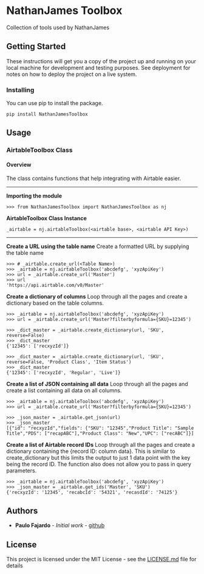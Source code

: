 
# NathanJames Toolbox

Collection of tools used by NathanJames

## Getting Started

These instructions will get you a copy of the project up and running on your local machine for development and testing purposes. See deployment for notes on how to deploy the project on a live system.

### Installing

You can use pip to install the package.

```
pip install NathanJamesToolbox
```

## Usage

### AirtableToolbox Class
#### Overview
The class contains functions that help integrating with Airtable easier.

---

**Importing the module**

	>>> from NathanJamesToolbox import NathanJamesToolbox as nj

**AirtableToolbox Class Instance**

	_airtable = nj.airtableToolbox(<airtable base>, <airtable API Key>)
---
**Create a URL using the table name**
Create a formatted URL by supplying the table name

	>>> # _airtable.create_url(<Table Name>)
	>>> _airtable = nj.airtableToolbox('abcdefg', 'xyzApiKey')
	>>> url = _airtable.create_url('Master')
	>>> url
	'https://api.airtable.com/v0/Master'

**Create a dictionary of columns**
Loop through all the pages and create a dictionary based on the table columns.

	>>> _airtable = nj.airtableToolbox('abcdefg', 'xyzApiKey')
	>>> url = _airtable.create_url('Master?filterbyformula={SKU}=12345')
	
	>>> _dict_master = _airtable.create_dictionary(url, 'SKU', reverse=False)
	>>> _dict_master
	{'12345': ['recxyzId']}
	
	>>> _dict_master = _airtable.create_dictionary(url, 'SKU', reverse=False, 'Product Class', 'Item Status')
	>>> _dict_master
	{'12345': ['recxyzId', 'Regular', 'Live']}
**Create a list of JSON containing all data**
Loop through all the pages and create a list containing all data on all columns.

	>>> _airtable = nj.airtableToolbox('abcdefg', 'xyzApiKey')
	>>> url = _airtable.create_url('Master?filterbyformula={SKU}=12345')

	>>> _json_master = _airtable.get_json(url)
	>>> _json_master
	[{"id": "recxyzId","fields": {"SKU": "12345","Product Title": "Sample Title","PDS": ["recapABC"],"Product Class": "New","UPC": ["recABC"]}]
**Create a list of Airtable record IDs**
Loop through all the pages and create a dictionary containing the {record ID: column data}.
This is similar to create_dictionary but this limits the output to just 1 data point with the key being the record ID.
The function also does not allow you to pass in query parameters.

	>>> _airtable = nj.airtableToolbox('abcdefg', 'xyzApiKey')
	>>> _json_master = _airtable.get_ids('Master', 'SKU')
	{'recxyzId': '12345', 'recabcId': '54321', 'recasdId': '74125'}



## Authors

* **Paulo Fajardo** - *Initial work* - [github](https://github.com/pfajardo-nj/NathanJames-Automation-Script)

## License

This project is licensed under the MIT License - see the [LICENSE.md](LICENSE.md) file for details